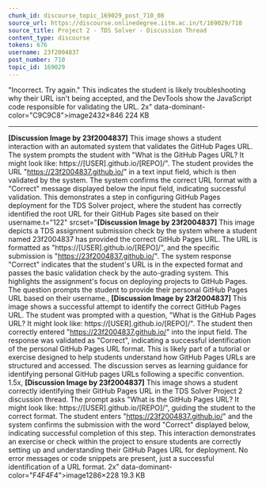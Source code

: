 ```yaml
---
chunk_id: discourse_topic_169029_post_710_08
source_url: https://discourse.onlinedegree.iitm.ac.in/t/169029/710
source_title: Project 2 - TDS Solver - Discussion Thread
content_type: discourse
tokens: 676
username: 23f2004837
post_number: 710
topic_id: 169029
---
```


 "Incorrect. Try again." This indicates the student is likely troubleshooting why their URL isn't being accepted, and the DevTools show the JavaScript code responsible for validating the URL. 2x" data-dominant-color="C9C9C8">image2432×846 224 KB

---

**[Discussion Image by 23f2004837]** This image shows a student interaction with an automated system that validates the GitHub Pages URL. The system prompts the student with "What is the GitHub Pages URL? It might look like: https://[USER].github.io/[REPO]/". The student provides the URL "https://23f2004837.github.io/" in a text input field, which is then validated by the system. The system confirms the correct URL format with a "Correct" message displayed below the input field, indicating successful validation. This demonstrates a step in configuring GitHub Pages deployment for the TDS Solver project, where the student has correctly identified the root URL for their GitHub Pages site based on their username.t="122" srcset="**[Discussion Image by 23f2004837]** This image depicts a TDS assignment submission check by the system where a student named 23f2004837 has provided the correct GitHub Pages URL. The URL is formatted as "https://[USER].github.io/[REPO]/", and the specific submission is "https://23f2004837.github.io/". The system response "Correct" indicates that the student's URL is in the expected format and passes the basic validation check by the auto-grading system. This highlights the assignment's focus on deploying projects to GitHub Pages. The question prompts the student to provide their personal GitHub Pages URL based on their username., **[Discussion Image by 23f2004837]** This image shows a successful attempt to identify the correct GitHub Pages URL. The student was prompted with a question, "What is the GitHub Pages URL? It might look like: https://[USER].github.io/[REPO]/". The student then correctly entered "https://23f2004837.github.io/" into the input field. The response was validated as "Correct", indicating a successful identification of the personal GitHub Pages URL format. This is likely part of a tutorial or exercise designed to help students understand how GitHub Pages URLs are structured and accessed. The discussion serves as learning guidance for identifying personal GitHub pages URLs following a specific convention. 1.5x, **[Discussion Image by 23f2004837]** This image shows a student correctly identifying their GitHub Pages URL in the TDS Solver Project 2 discussion thread. The prompt asks "What is the GitHub Pages URL? It might look like: https://[USER].github.io/[REPO]/", guiding the student to the correct format. The student enters "https://23f2004837.github.io/" and the system confirms the submission with the word "Correct" displayed below, indicating successful completion of this step. This interaction demonstrates an exercise or check within the project to ensure students are correctly setting up and understanding their GitHub Pages URL for deployment. No error messages or code snippets are present, just a successful identification of a URL format. 2x" data-dominant-color="F4F4F4">image1286×228 19.3 KB
